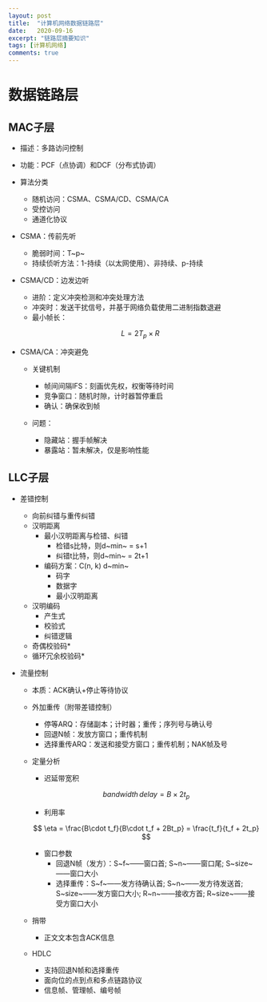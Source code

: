 ```yaml
---
layout: post
title:  "计算机网络数据链路层"
date:   2020-09-16
excerpt: "链路层摘要知识"
tags: [计算机网络]
comments: true
---
```


# 数据链路层

## MAC子层

+ 描述：多路访问控制

+ 功能：PCF（点协调）和DCF（分布式协调）

+ 算法分类

  + 随机访问：CSMA、CSMA/CD、CSMA/CA
  + 受控访问
  + 通道化协议

+ CSMA：传前先听

  + 脆弱时间：T~p~
  + 持续侦听方法：1-持续（以太网使用）、非持续、p-持续

+ CSMA/CD：边发边听

  + 进阶：定义冲突检测和冲突处理方法
  + 冲突时：发送干扰信号，并基于网络负载使用二进制指数退避
  + 最小帧长：

  $$
  L = 2T_p \times R
  $$

  

+ CSMA/CA：冲突避免

  + 关键机制

    + 帧间间隔IFS：刻画优先权，权衡等待时间
    + 竞争窗口：随机时隙，计时器暂停重启
    + 确认：确保收到帧

  + 问题：

    + 隐藏站：握手帧解决
    + 暴露站：暂未解决，仅是影响性能

    

## LLC子层

+ 差错控制

  + 向前纠错与重传纠错
  + 汉明距离
    + 最小汉明距离与检错、纠错
      + 检错s比特，则d~min~ = s+1
      + 纠错t比特，则d~min~ = 2t+1
    + 编码方案：C(n, k)   d~min~
      + 码字
      + 数据字
      + 最小汉明距离
  + 汉明编码
    + 产生式
    + 校验式
    + 纠错逻辑
  + 奇偶校验码*
  + 循环冗余校验码*

+ 流量控制

  + 本质：ACK确认+停止等待协议

  + 外加重传（附带差错控制）

    + 停等ARQ：存储副本；计时器；重传；序列号与确认号
    + 回退N帧：发放方窗口；重传机制
    + 选择重传ARQ：发送和接受方窗口；重传机制；NAK帧及号

  + 定量分析

    + 迟延带宽积

    $$
    bandwidth\,delay = B\times2t_p
    $$

    

    + 利用率

    $$
    \eta = \frac{B\cdot t_f}{B\cdot t_f + 2Bt_p} = \frac{t_f}{t_f + 2t_p}
    $$

    

    + 窗口参数
      + 回退N帧（发方）：S~f~——窗口首; S~n~——窗口尾; S~size~——窗口大小
      + 选择重传：S~f~——发方待确认首; S~n~——发方待发送首; S~size~——发方窗口大小; R~n~——接收方首; R~size~——接受方窗口大小

  + 捎带

    + 正文文本包含ACK信息

  + HDLC

    + 支持回退N帧和选择重传
    + 面向位的点到点和多点链路协议
    + 信息帧、管理帧、编号帧

